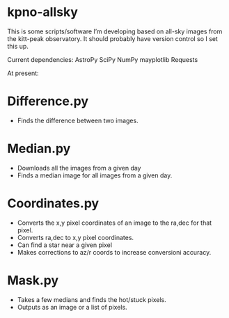 # kpno-allsky

This is some scripts/software I’m developing based on all-sky images from the kitt-peak observatory. It should probably have version control so I set this up.

Current dependencies:
AstroPy
SciPy
NumPy
mayplotlib
Requests

At present:

# Difference.py
- Finds the difference between two images.

# Median.py
- Downloads all the images from a given day
- Finds a median image for all images from a given day.

# Coordinates.py
- Converts the x,y pixel coordinates of an image to the ra,dec for that pixel.
- Converts ra,dec to x,y pixel coordinates.
- Can find a star near a given pixel
- Makes corrections to az/r coords to increase conversioni accuracy.

# Mask.py
- Takes a few medians and finds the hot/stuck pixels.
- Outputs as an image or a list of pixels.